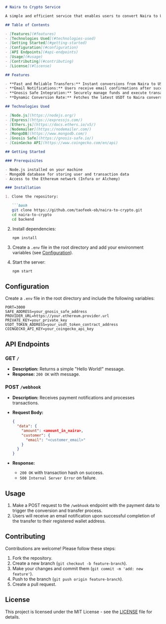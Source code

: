 

```markdown
# Naira to Crypto Service

A simple and efficient service that enables users to convert Naira to USDT and execute transfersvia bank transfer. This application is built with Express, Ethers.js, and Nodemailer, making it easy to handle Ethereum transactions and send email notifications.

## Table of Contents

- [Features](#features)
- [Technologies Used](#technologies-used)
- [Getting Started](#getting-started)
- [Configuration](#configuration)
- [API Endpoints](#api-endpoints)
- [Usage](#usage)
- [Contributing](#contributing)
- [License](#license)

## Features

- **Fast and Reliable Transfers:** Instant conversions from Naira to USDT and reliable transaction processing.
- **Email Notifications:** Users receive email confirmations after successful transfers.
- **Gnosis Safe Integration:** Securely manage funds and execute transactions via Gnosis Safe.
- **Dynamic Conversion Rate:** Fetches the latest USDT to Naira conversion rate from CoinGecko.

## Technologies Used

- [Node.js](https://nodejs.org/)
- [Express](https://expressjs.com/)
- [Ethers.js](https://docs.ethers.io/v5/)
- [Nodemailer](https://nodemailer.com/)
- [MongoDB](https://www.mongodb.com/)
- [Gnosis Safe](https://gnosis-safe.io/)
- [CoinGecko API](https://www.coingecko.com/en/api)

## Getting Started

### Prerequisites

- Node.js installed on your machine
- MongoDB database for storing user and transaction data
- Access to the Ethereum network (Infura or Alchemy)

### Installation

1. Clone the repository:

   ```bash
   git clone https://github.com/taofeek-ob/naira-to-crypto.git
   cd naira-to-crypto
   cd backend
   ```

2. Install dependencies:

   ```bash
   npm install
   ```

3. Create a `.env` file in the root directory and add your environment variables (see [Configuration](#configuration)).

4. Start the server:

   ```bash
   npm start
   ```

## Configuration

Create a `.env` file in the root directory and include the following variables:

```env
PORT=3000
SAFE_ADDRESS=your_gnosis_safe_address
PROVIDER_URL=https://your.ethereum.provider.url
PRIVATE_KEY=your_private_key
USDT_TOKEN_ADDRESS=your_usdt_token_contract_address
COINGECKO_API_KEY=your_coingecko_api_key
```

## API Endpoints

### GET `/`

- **Description:** Returns a simple "Hello World!" message.
- **Response:** `200 OK` with message.

### POST `/webhook`

- **Description:** Receives payment notifications and processes transactions.
- **Request Body:**

  ```json
  {
    "data": {
      "amount": <amount_in_naira>,
      "customer": {
        "email": "<customer_email>"
      }
    }
  }
  ```

- **Response:** 
  - `200 OK` with transaction hash on success.
  - `500 Internal Server Error` on failure.

## Usage

1. Make a POST request to the `/webhook` endpoint with the payment data to trigger the conversion and transfer process.
2. Users will receive an email notification upon successful completion of the transfer to their registered wallet address.

## Contributing

Contributions are welcome! Please follow these steps:

1. Fork the repository.
2. Create a new branch (`git checkout -b feature-branch`).
3. Make your changes and commit them (`git commit -m 'add: new feature'`).
4. Push to the branch (`git push origin feature-branch`).
5. Create a pull request.

## License

This project is licensed under the MIT License - see the [LICENSE](LICENSE) file for details.


